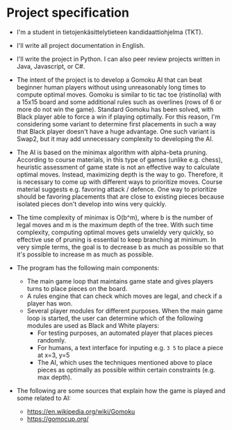 # Project specification

* I'm a student in tietojenkäsittelytieteen kandidaattiohjelma (TKT).
* I'll write all project documentation in English.
* I'll write the project in Python. I can also peer review projects written in Java, Javascript, or C#.
* The intent of the project is to develop a Gomoku AI that can beat beginner human players without using unreasonably long times to compute optimal moves. Gomoku is similar to tic tac toe (ristinolla) with a 15x15 board and some additional rules such as overlines (rows of 6 or more do not win the game). Standard Gomoku has been solved, with Black player able to force a win if playing optimally. For this reason, I'm considering some variant to determine first placements in such a way that Black player doesn't have a huge advantage. One such variant is Swap2, but it may add unnecessary complexity to developing the AI.
* The AI is based on the minimax algorithm with alpha-beta pruning. According to course materials, in this type of games (unlike e.g. chess), heuristic assessment of game state is not an effective way to calculate optimal moves. Instead, maximizing depth is the way to go. Therefore, it is necessary to come up with different ways to prioritize moves. Course material suggests e.g. favoring attack / defence. One way to prioritize should be favoring placements that are close to existing pieces because isolated pieces don't develop into wins very quickly.
* The time complexity of minimax is O(b^m), where b is the number of legal moves and m is the maximum depth of the tree. With such time complexity, computing optimal moves gets unwieldy very quickly, so effective use of pruning is essential to keep branching at minimum. In very simple terms, the goal is to decrease b as much as possible so that it's possible to increase m as much as possible.
* The program has the following main components:
  - The main game loop that maintains game state and gives players turns to place pieces on the board.
  - A rules engine that can check which moves are legal, and check if a player has won.
  - Several player modules for different purposes. When the main game loop is started, the user can determine which of the following modules are used as Black and White players:
    - For testing purposes, an automated player that places pieces randomly.
    - For humans, a text interface for inputing e.g. `3 5` to place a piece at x=3, y=5
    - The AI, which uses the techniques mentioned above to place pieces as optimally as possible within certain constraints (e.g. max depth).

* The following are some sources that explain how the game is played and some related to AI:
  - https://en.wikipedia.org/wiki/Gomoku
  - https://gomocup.org/
